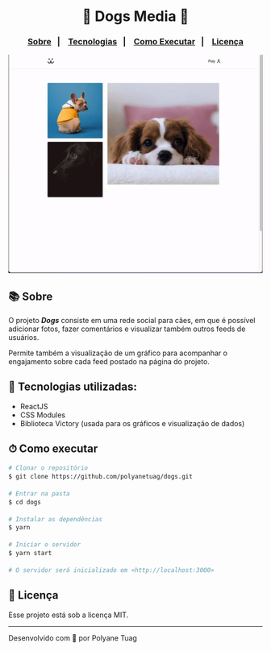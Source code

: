 <div align="center">
   <h1>🐶 Dogs Media 🐾</h1>
</div>

<h3 align="center">  
  <p align="center">
    <a href="#-sobre">Sobre</a>&nbsp;&nbsp;&nbsp;|&nbsp;&nbsp;&nbsp;
    <a href="#-tecnologias">Tecnologias</a>&nbsp;&nbsp;&nbsp;|&nbsp;&nbsp;&nbsp;
    <a href="#-como-executar">Como Executar</a>&nbsp;&nbsp;&nbsp;|&nbsp;&nbsp;&nbsp;
    <a href="#-licença">Licença</a>
  </p>
</h3>

<img justify-content="center" width= '800' src="./src/Assets/ezgif.com-gif-maker.gif" />

## 📚 Sobre

O projeto ***Dogs*** consiste em uma rede social para cães, em que é possível adicionar fotos, fazer comentários e visualizar também outros feeds de usuários. 

Permite também a visualização de um gráfico para acompanhar o engajamento sobre cada feed postado na página do projeto.

## 🚀 Tecnologias utilizadas:

- ReactJS
- CSS Modules
- Biblioteca Victory (usada para os gráficos e visualização de dados)

## ⏱ Como executar

```bash
# Clonar o repositório
$ git clone https://github.com/polyanetuag/dogs.git

# Entrar na pasta
$ cd dogs

# Instalar as dependências
$ yarn

# Iniciar o servidor
$ yarn start

# O servidor será inicializado em <http://localhost:3000>
```

## 📝 Licença

Esse projeto está sob a licença MIT.

---

Desenvolvido com 💜 por Polyane Tuag
